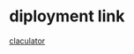 <h1>diployment link</h1>

[claculator](https://lokhande2000-masai-school-assignment-deployment-gmud.vercel.app/)